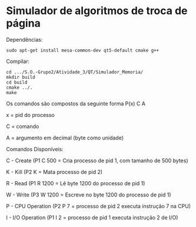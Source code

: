 # Simulador de algoritmos de troca de página

Dependências:
``` 
sudo apt-get install mesa-common-dev qt5-default cmake g++
``` 

Compilar:
``` 
cd .../S.O.-Grupo2/Atividade_3/QT/Simulador_Memoria/
mkdir build
cd build
cmake ../.
make
``` 

Os comandos são compostos da seguinte forma
P(x) C A

x = pid do processo
            
C = comando
            
A = argumento em decimal (byte como unidade)


Comandos Disponíveis:

C - Create (P1 C 500 = Cria processo de pid 1, com tamanho de 500 bytes)

K - Kill (P2 K = Mata processo de pid 2)

R - Read (P1 R 1200 = Lê byte 1200 do processo de pid 1)

W - Write (P3 W 1200 = Escreve no byte 1200 do processo de pid 1)

P - CPU Operation (P2 P 7 = processo de pid 2 executa instrução 7 na CPU)

I - I/O Operation (P1 I 2 = processo de pid 1 executa instrução 2 de I/O)
